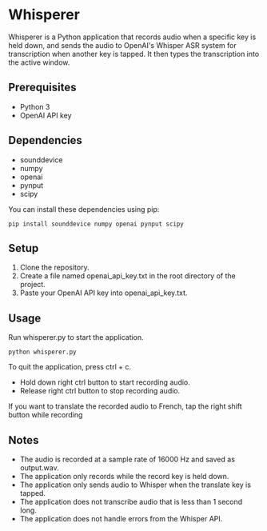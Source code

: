 # Whisperer

Whisperer is a Python application that records audio when a specific key is held down, and sends the audio to OpenAI's Whisper ASR system for transcription when another key is tapped. It then types the transcription into the active window.

## Prerequisites

- Python 3
- OpenAI API key

## Dependencies

- sounddevice
- numpy
- openai
- pynput
- scipy

You can install these dependencies using pip:

```
pip install sounddevice numpy openai pynput scipy
```

## Setup

1. Clone the repository.
2. Create a file named openai_api_key.txt in the root directory of the project.
3. Paste your OpenAI API key into openai_api_key.txt.


## Usage

Run whisperer.py to start the application.

```
python whisperer.py
```

To quit the application, press ctrl + c.

- Hold down right ctrl button to start recording audio.
- Release right ctrl button to stop recording audio.

If you want to translate the recorded audio to French, tap the right shift button while recording

## Notes

- The audio is recorded at a sample rate of 16000 Hz and saved as output.wav.
- The application only records while the record key is held down.
- The application only sends audio to Whisper when the translate key is tapped.
- The application does not transcribe audio that is less than 1 second long.
- The application does not handle errors from the Whisper API.
